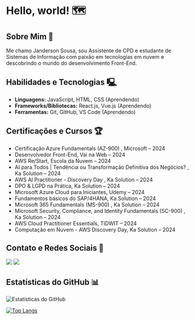 # Hello, world! 🗺️

## Sobre Mim 🚀
Me chamo Janderson Sousa, sou Assistente de CPD e estudante de Sistemas de Informação com paixão em tecnologias em nuvem e descobrindo o mundo do desenvolvimento Front-End.

## Habilidades e Tecnologias 🖳
- **Linguagens:** JavaScript, HTML, CSS (Aprendendo)
- **Frameworks/Bibliotecas:** React.js, Vue.js (Aprendendo)
- **Ferramentas:** Git, GitHub, VS Code (Aprendendo)

## Certificações e Cursos 🏆
- Certificação Azure Fundamentals (AZ-900) , Microsoft – 2024
- Desenvolvedor Front-End, Vai na Web – 2024
- AWS Re/Start, Escola da Nuvem – 2024
- AI para Todos | Tendência ou Transformação Definitiva dos Negócios? , Ka Solution – 2024
- AWS AI Practitioner - Discovery Day , Ka Solution – 2024
- DPO & LGPD na Prática, Ka Solution – 2024
- Microsoft Azure Cloud para Iniciantes, Udemy – 2024
- Fundamentos básicos do SAP/4HANA, Ka Solution – 2024
- Microsoft 365 Fundamentals (MS-900) , Ka Solution – 2024
- Microsoft Security, Compliance, and Identity Fundamentals (SC-900) , Ka Solution – 2024
- AWS Cloud Practitioner Essentials, TIDWIT – 2024
- Computação em Nuvem - AWS Discovery Day, Ka Solution – 2024


## Contato e Redes Sociais 📌
  <a href = "mailto:jandersonsouza_phn@hotmail.com"><img src="https://img.shields.io/badge/Microsoft_Outlook-0078D4?style=for-the-badge&logo=microsoft-outlook&logoColor=white" target="_blank"></a>
    <a href="https://www.linkedin.com/in/janderson-sousa-a23b5b1b4/" target="_blank"><img src="https://img.shields.io/badge/LinkedIn-0077B5?style=for-the-badge&logo=linkedin&logoColor=white" target="_blank"></a>

## Estatísticas do GitHub 📊
![Estatísticas do GitHub](https://github-readme-stats.vercel.app/api?username=janacs&show_icons=true&theme=dracula)

[![Top Langs](https://github-readme-stats.vercel.app/api/top-langs/?username=janacs&&&layout=compact&theme=dracula)](https://github.com/janacs/github-readme-stats)





